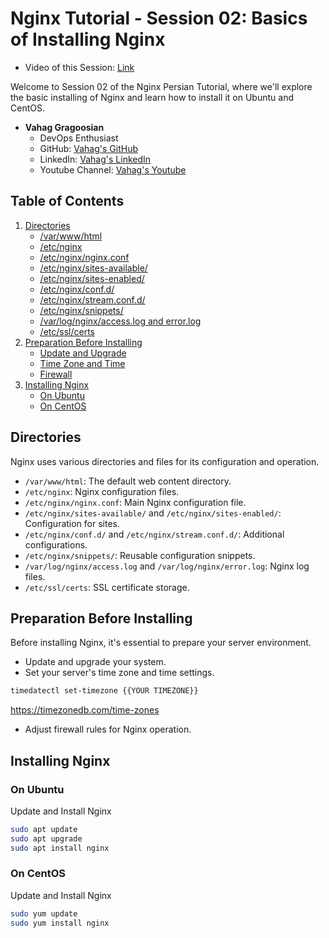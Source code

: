 # Nginx Tutorial - Session 02: Basics of Installing Nginx
- Video of this Session: [Link](https://www.youtube.com/watch?v=I_Qul4thJMU&list=PL63NzugBawGe1nUhAveIBfYHtbiXvKKEb&index=2) 

Welcome to Session 02 of the Nginx Persian Tutorial, where we'll explore the basic installing of Nginx and learn how to install it on Ubuntu and CentOS.

- **Vahag Gragoosian**
  - DevOps Enthusiast
  - GitHub: [Vahag's GitHub](https://github.com/Vahaggn)
  - LinkedIn: [Vahag's LinkedIn](https://www.linkedin.com/in/vahag-gragosian/)
  - Youtube Channel: [Vahag's Youtube](https://www.youtube.com/@vahaggn) 

## Table of Contents

1. [Directories](#directories)
   - [/var/www/html](#/var/www/html)
   - [/etc/nginx](#/etc/nginx)
   - [/etc/nginx/nginx.conf](#/etc/nginx/nginx.conf)
   - [/etc/nginx/sites-available/](#/etc/nginx/sites-available/)
   - [/etc/nginx/sites-enabled/](#/etc/nginx/sites-enabled/)
   - [/etc/nginx/conf.d/](#/etc/nginx/conf.d/)
   - [/etc/nginx/stream.conf.d/](#/etc/nginx/stream.conf.d/)
   - [/etc/nginx/snippets/](#/etc/nginx/snippets/)
   - [/var/log/nginx/access.log and error.log](#/var/log/nginx/access.log-and-error.log)
   - [/etc/ssl/certs](#/etc/ssl/certs)
2. [Preparation Before Installing](#preparation-before-installing)
   - [Update and Upgrade](#update-and-upgrade)
   - [Time Zone and Time](#time-zone-and-time)
   - [Firewall](#firewall)
3. [Installing Nginx](#installing-nginx)
   - [On Ubuntu](#on-ubuntu)
   - [On CentOS](#on-centos)


## Directories

Nginx uses various directories and files for its configuration and operation.

- `/var/www/html`: The default web content directory.
- `/etc/nginx`: Nginx configuration files.
- `/etc/nginx/nginx.conf`: Main Nginx configuration file.
- `/etc/nginx/sites-available/` and `/etc/nginx/sites-enabled/`: Configuration for sites.
- `/etc/nginx/conf.d/` and `/etc/nginx/stream.conf.d/`: Additional configurations.
- `/etc/nginx/snippets/`: Reusable configuration snippets.
- `/var/log/nginx/access.log` and `/var/log/nginx/error.log`: Nginx log files.
- `/etc/ssl/certs`: SSL certificate storage.

## Preparation Before Installing

Before installing Nginx, it's essential to prepare your server environment.

- Update and upgrade your system.
- Set your server's time zone and time settings.
```bash
timedatectl set-timezone {{YOUR TIMEZONE}}
```
https://timezonedb.com/time-zones

- Adjust firewall rules for Nginx operation.

## Installing Nginx

### On Ubuntu
Update and Install Nginx
```bash
sudo apt update
sudo apt upgrade
sudo apt install nginx
```
### On CentOS
Update and Install Nginx
```bash
sudo yum update
sudo yum install nginx
```
